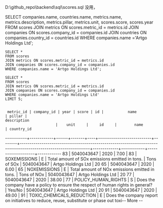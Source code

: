 
D:\github_repo\backend\sql\scores.sql 没用，



SELECT 
    companies.name,
    countries.name,
    metrics.name,
    metrics.description,
    metrics.pillar,
    metrics.unit,
    scores.score,
    scores.year
FROM scores
JOIN metrics ON scores.metric_id = metrics.id
JOIN companies ON scores.company_id = companies.id
JOIN countries ON companies.country_id = countries.id
WHERE companies.name ='Artgo Holdings Ltd';

    SELECT *
    FROM scores
    JOIN metrics ON scores.metric_id = metrics.id
    JOIN companies ON scores.company_id = companies.id
    WHERE companies.name = 'Artgo Holdings Ltd';

    SELECT *
    FROM scores
    JOIN metrics ON scores.metric_id = metrics.id
    JOIN companies ON scores.company_id = companies.id
    WHERE companies.name = 'Artgo Holdings Ltd'
    LIMIT 5;


     metric_id | company_id | year | score | id |           name            | pillar |                                                   description
                           |    unit     |     id     |        name        | country_id
-----------+------------+------+-------+----+---------------------------+--------+-----------------------------------------------------------------------------------------------------------------+-------------+------------+--------------------+------------
        83 | 5040043647 | 2020 |  7.00 | 83 | SOXEMISSIONS              | E      | Total amount of SOx emissions emitted in tons.
                           | Tons of SOx | 5040043647 | Artgo Holdings Ltd |         20
        65 | 5040043647 | 2020 |  6.00 | 65 | NOXEMISSIONS              | E      | Total amount of NOx emissions emitted in tons.
                           | Tons of NOx | 5040043647 | Artgo Holdings Ltd |         20
        77 | 5040043647 | 2020 | 38.00 | 77 | POLICY_HUMAN_RIGHTS       | S      | Does the company have a policy to ensure the respect of human rights in general?     
                           | Yes/No      | 5040043647 | Artgo Holdings Ltd |         20
        91 | 5040043647 | 2020 | 49.00 | 91 | TOXIC_CHEMICALS_REDUCTION | E      | Does the company report on initiatives to reduce, reuse, substitute or phase out toxi-- More  --
